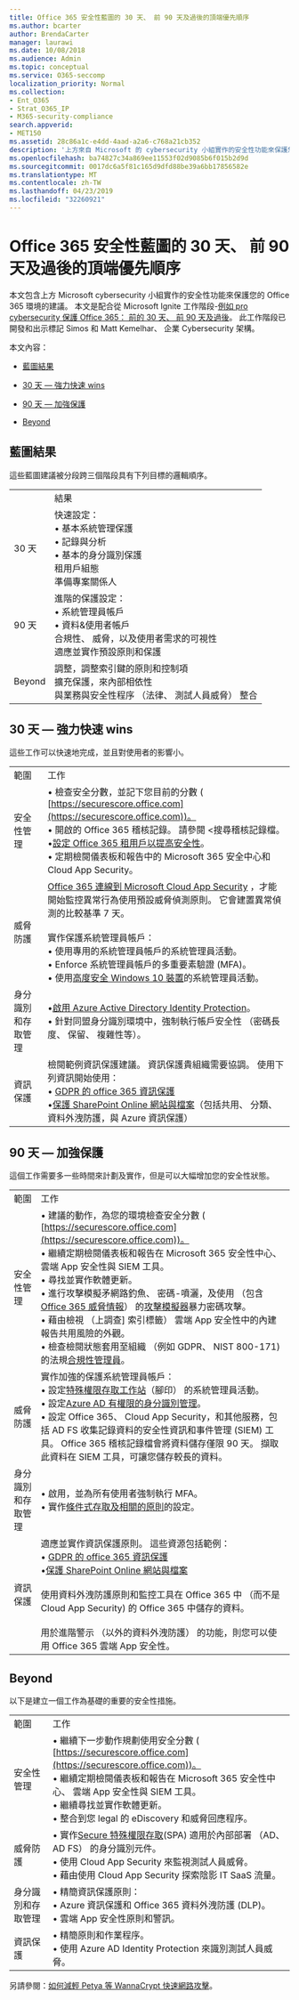 ```yaml
---
title: Office 365 安全性藍圖的 30 天、 前 90 天及過後的頂端優先順序
ms.author: bcarter
author: BrendaCarter
manager: laurawi
ms.date: 10/08/2018
ms.audience: Admin
ms.topic: conceptual
ms.service: O365-seccomp
localization_priority: Normal
ms.collection:
- Ent_O365
- Strat_O365_IP
- M365-security-compliance
search.appverid:
- MET150
ms.assetid: 28c86a1c-e4dd-4aad-a2a6-c768a21cb352
description: '上方來自 Microsoft 的 cybersecurity 小組實作的安全性功能來保護您的 Office 365 環境的建議。 '
ms.openlocfilehash: ba74827c34a869ee11553f02d9085b6f015b2d9d
ms.sourcegitcommit: 0017dc6a5f81c165d9dfd88be39a6bb17856582e
ms.translationtype: MT
ms.contentlocale: zh-TW
ms.lasthandoff: 04/23/2019
ms.locfileid: "32260921"
---
```

# <a name="office-365-security-roadmap---top-priorities-for-the-first-30-days-90-days-and-beyond"></a>Office 365 安全性藍圖的 30 天、 前 90 天及過後的頂端優先順序

本文包含上方 Microsoft cybersecurity 小組實作的安全性功能來保護您的 Office 365 環境的建議。 本文是配合從 Microsoft Ignite 工作階段-[例如 pro cybersecurity 保護 Office 365： 前的 30 天、 前 90 天及過後](https://www.youtube.com/watch?v=luignzNyR-o)。 此工作階段已開發和出示標記 Simos 和 Matt Kemelhar、 企業 Cybersecurity 架構。
  
本文內容：
  
- [藍圖結果](security-roadmap.md#Roadmap)
    
- [30 天 — 強力快速 wins](security-roadmap.md#Thirdaydays)
    
- [90 天 — 加強保護](security-roadmap.md#Ninetydays)
    
- [Beyond](security-roadmap.md#Beyond)
    
## <a name="roadmap-outcomes"></a>藍圖結果
<a name="Roadmap"> </a>

這些藍圖建議被分段跨三個階段具有下列目標的邏輯順序。

|||
|:-----|:-----|
| |結果
|30 天|快速設定：  <br/> • 基本系統管理保護  <br/> • 記錄與分析  <br/> • 基本的身分識別保護  <br/> 租用戶組態  <br/>  準備專案關係人  <br/> |
|90 天|進階的保護設定：  <br/> • 系統管理員帳戶  <br/>  • 資料&amp;使用者帳戶  <br/>  合規性、 威脅，以及使用者需求的可視性  <br/>  適應並實作預設原則和保護  <br/> |
|Beyond|調整，調整索引鍵的原則和控制項  <br/> 擴充保護，來內部相依性  <br/> 與業務與安全性程序 （法律、 測試人員威脅） 整合  <br/> |
  

   
## <a name="30-days--powerful-quick-wins"></a>30 天 — 強力快速 wins
<a name="Thirdaydays"> </a>

這些工作可以快速地完成，並且對使用者的影響小。
  
|||
|:-----|:-----|
|範圍  <br/> |工作  <br/> |
|安全性管理  <br/> |• 檢查安全分數，並記下您目前的分數 ( [https://securescore.office.com](https://securescore.office.com))。  <br/>  • 開啟的 Office 365 稽核記錄。 請參閱 <<c0>搜尋稽核記錄檔。  <br/> •[設定 Office 365 租用戶以提高安全性](tenant-wide-setup-for-increased-security.md)。  <br/>  • 定期檢閱儀表板和報告中的 Microsoft 365 安全中心和 Cloud App Security。  <br/> |
|威脅防護  <br/> |[Office 365 連線到 Microsoft Cloud App Security](https://docs.microsoft.com/cloud-app-security/connect-office-365-to-microsoft-cloud-app-security) ，才能開始監控異常行為使用預設威脅偵測原則。 它會建置異常偵測的比較基準 7 天。  <br><br/>  實作保護系統管理員帳戶：  <br/> • 使用專用的系統管理員帳戶的系統管理員活動。  <br/>  • Enforce 系統管理員帳戶的多重要素驗證 (MFA)。  <br/>  • 使用[高度安全 Windows 10 裝置](https://docs.microsoft.com/windows-hardware/design/device-experiences/oem-highly-secure)的系統管理員活動。  <br/> |
|身分識別和存取管理  <br/> |•[啟用 Azure Active Directory Identity Protection](https://docs.microsoft.com/azure/active-directory/active-directory-identityprotection-enable)。  <br/> • 針對同盟身分識別環境中，強制執行帳戶安全性 （密碼長度、 保留、 複雜性等）。  <br/> |
|資訊保護  <br/> | 檢閱範例資訊保護建議。 資訊保護貴組織需要協調。 使用下列資訊開始使用：  <br/> • [GDPR 的 office 365 資訊保護](http://aka.ms/o365gdpr) <br/> •[保護 SharePoint Online 網站與檔案](https://docs.microsoft.com/Office365/enterprise/secure-sharepoint-online-sites-and-files)（包括共用、 分類、 資料外洩防護，與 Azure 資訊保護）  <br/> |
   
## <a name="90-days--enhanced-protections"></a>90 天 — 加強保護
<a name="Ninetydays"> </a>

這個工作需要多一些時間來計劃及實作，但是可以大幅增加您的安全性狀態。 
  
|||
|:-----|:-----|
|範圍  <br/> |工作  <br/> |
|安全性管理  <br/> | • 建議的動作，為您的環境檢查安全分數 ( [https://securescore.office.com](https://securescore.office.com))。  <br/>  • 繼續定期檢閱儀表板和報告在 Microsoft 365 安全性中心、 雲端 App 安全性與 SIEM 工具。  <br/>  • 尋找並實作軟體更新。  <br/>  • 進行攻擊模擬矛網路釣魚、 密碼-噴灑，及使用 （包含[Office 365 威脅情報](office-365-ti.md)） 的[攻擊模擬器](https://support.office.com/article/attack-simulator-office-365-da5845db-c578-4a41-b2cb-5a09689a551b)暴力密碼攻擊。  <br/>  • 藉由檢視 （上調查] 索引標籤） 雲端 App 安全性中的內建報告共用風險的外觀。  <br/>  • 檢查檢閱狀態套用至組織 （例如 GDPR、 NIST 800-171) 的法規[合規性管理員](meet-data-protection-and-regulatory-reqs-using-microsoft-cloud.md)。  <br/> |
|威脅防護  <br/> | 實作加強的保護系統管理員帳戶：  <br/>  • 設定[特殊權限存取工作站](https://docs.microsoft.com/windows-server/identity/securing-privileged-access/privileged-access-workstations)（腳印） 的系統管理員活動。  <br/>  • 設定[Azure AD 有權限的身分識別管理](https://docs.microsoft.com/azure/active-directory/active-directory-privileged-identity-management-configure)。  <br/>  • 設定 Office 365、 Cloud App Security，和其他服務，包括 AD FS 收集記錄資料的安全性資訊和事件管理 (SIEM) 工具。 Office 365 稽核記錄檔會將資料儲存僅限 90 天。 擷取此資料在 SIEM 工具，可讓您儲存較長的資料。  <br/> |
|身分識別和存取管理  <br/> | • 啟用，並為所有使用者強制執行 MFA。  <br/>  • 實作[條件式存取及相關的原則](https://docs.microsoft.com/en-us/microsoft-365/enterprise/microsoft-365-policies-configurations)的設定。 |
|資訊保護  <br/> | 適應並實作資訊保護原則。 這些資源包括範例：  <br/> • [GDPR 的 office 365 資訊保護](http://aka.ms/o365gdpr) <br/> •[保護 SharePoint Online 網站與檔案](https://docs.microsoft.com/Office365/enterprise/secure-sharepoint-online-sites-and-files) <br/> <br> 使用資料外洩防護原則和監控工具在 Office 365 中 （而不是 Cloud App Security) 的 Office 365 中儲存的資料。 <br><br>用於進階警示 （以外的資料外洩防護） 的功能，則您可以使用 Office 365 雲端 App 安全性。  <br/> |
   
## <a name="beyond"></a>Beyond
<a name="Beyond"> </a>

以下是建立一個工作為基礎的重要的安全性措施。 
  
|||
|:-----|:-----|
|範圍  <br/> |工作  <br/> |
|安全性管理  <br/> |• 繼續下一步動作規劃使用安全分數 ( [https://securescore.office.com](https://securescore.office.com))。  <br/>  • 繼續定期檢閱儀表板和報告在 Microsoft 365 安全性中心、 雲端 App 安全性與 SIEM 工具。  <br/>  • 繼續尋找並實作軟體更新。  <br/>  • 整合到您 legal 的 eDiscovery 和威脅回應程序。  <br/> |
|威脅防護  <br/> | • 實作[Secure 特殊權限存取](https://docs.microsoft.com/windows-server/identity/securing-privileged-access/securing-privileged-access)(SPA) 適用於內部部署 （AD、 AD FS） 的身分識別元件。  <br/>  • 使用 Cloud App Security 來監視測試人員威脅。  <br/>  • 藉由使用 Cloud App Security 探索陰影 IT SaaS 流量。  <br/> |
|身分識別和存取管理  <br/> | • 精簡資訊保護原則：  <br/>  • Azure 資訊保護和 Office 365 資料外洩防護 (DLP)。  <br/>  • 雲端 App 安全性原則和警訊。  <br/> |
|資訊保護  <br/> | • 精簡原則和作業程序。  <br/>  • 使用 Azure AD Identity Protection 來識別測試人員威脅。  <br/> |
   
另請參閱：[如何減輕 Petya 等 WannaCrypt 快速網路攻擊](https://cloudblogs.microsoft.com/microsoftsecure/2018/02/21/how-to-mitigate-rapid-cyberattacks-such-as-petya-and-wannacrypt/)。 
  

